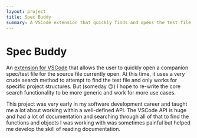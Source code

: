```yaml
---
layout: project
title: Spec Buddy
summary: A VSCode extension that quickly finds and opens the test file for the current source code file you have open.
---
```

# Spec Buddy
An [extension for VSCode](https://github.com/RileyMathews/spec-buddy) that allows the user to quickly open a companion spec/test file for the source file currently open. At this time, it uses a very crude search method to attempt to find the test file and only works for specific project structures. But (someday 🙃) I hope to re-write the core search functionality to be more generic and work for more use cases.

This project was very early in my software development career and taught me a lot about working within a well-defined API. The VSCode API is huge and had a lot of documentation and searching through all of that to find the functions and objects I was working with was sometimes painful but helped me develop the skill of reading documentation.
